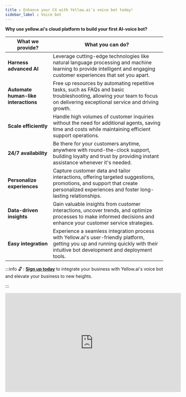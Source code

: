 ```yaml
---
title : Enhance your CX with Yellow.ai's voice bot today!
sidebar_label : Voice bot
---
```




**Why use yellow.ai's cloud platform to build your first AI-voice bot?**


| What we provide? | What you can do? |
| -------- | -------- |
| **Harness advanced AI**      | Leverage cutting-edge technologies like natural language processing and machine learning to provide intelligent and engaging customer experiences that set you apart.    |
| **Automate human-like interactions**  | Free up resources by automating repetitive tasks, such as FAQs and basic troubleshooting, allowing your team to focus on delivering exceptional service and driving growth.|
|**Scale efficiently**   | Handle high volumes of customer inquiries without the need for additional agents, saving time and costs while maintaining efficient support operations.|
| **24/7 availability** | Be there for your customers anytime, anywhere with round-the-clock support, building loyalty and trust by providing instant assistance whenever it's needed. |
| **Personalize experiences** | Capture customer data and tailor interactions, offering targeted suggestions, promotions, and support that create personalized experiences and foster long-lasting relationships.|
| **Data-driven insights**  | Gain valuable insights from customer interactions, uncover trends, and optimize processes to make informed decisions and enhance your customer service strategies.|
| **Easy integration** | Experience a seamless integration process with Yellow.ai's user-friendly platform, getting you up and running quickly with their intuitive bot development and deployment tools.|

:::info
:unlock: :	 **[Sign up today](https://cloud.yellow.ai/auth/login)** to integrate your business with Yellow.ai's voice bot and elevate your business to new heights.

:::


<iframe width="560" height="315" src="https://www.youtube.com/embed/EOhOQ0ZhOgI?si=NT5cfKzlBSc7_TOV" frameborder="0" allow="accelerometer; autoplay; clipboard-write; encrypted-media; gyroscope; picture-in-picture; web-share" allowfullscreen></iframe>




